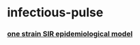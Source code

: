 # infectious-pulse
### [one strain SIR epidemiological model](http://nbviewer.ipython.org/github/alvason/infectious-pulse/blob/master/SIR.ipynb)
